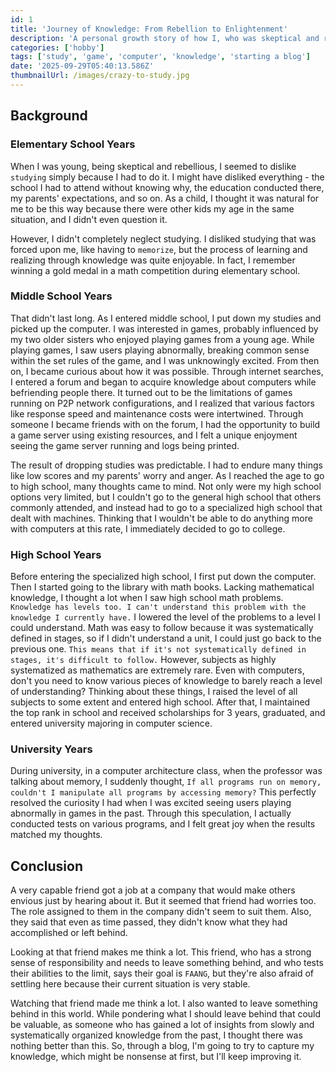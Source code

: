 ```yaml
---
id: 1
title: 'Journey of Knowledge: From Rebellion to Enlightenment'
description: 'A personal growth story of how I, who was skeptical and rebellious from a young age, came to realize the importance of systematic learning through games and computers. Recognizing the value of knowledge sharing and making a commitment to leave a legacy through blogging.'
categories: ['hobby']
tags: ['study', 'game', 'computer', 'knowledge', 'starting a blog']
date: '2025-09-29T05:40:13.586Z'
thumbnailUrl: /images/crazy-to-study.jpg
---
```


## Background

### Elementary School Years

When I was young, being skeptical and rebellious, I seemed to dislike `studying` simply because I had to do it. I might have disliked everything - the school I had to attend without knowing why, the education conducted there, my parents' expectations, and so on. As a child, I thought it was natural for me to be this way because there were other kids my age in the same situation, and I didn't even question it.

However, I didn't completely neglect studying. I disliked studying that was forced upon me, like having to `memorize`, but the process of learning and realizing through knowledge was quite enjoyable. In fact, I remember winning a gold medal in a math competition during elementary school.

### Middle School Years

That didn't last long. As I entered middle school, I put down my studies and picked up the computer. I was interested in games, probably influenced by my two older sisters who enjoyed playing games from a young age. While playing games, I saw users playing abnormally, breaking common sense within the set rules of the game, and I was unknowingly excited. From then on, I became curious about how it was possible. Through internet searches, I entered a forum and began to acquire knowledge about computers while befriending people there. It turned out to be the limitations of games running on P2P network configurations, and I realized that various factors like response speed and maintenance costs were intertwined. Through someone I became friends with on the forum, I had the opportunity to build a game server using existing resources, and I felt a unique enjoyment seeing the game server running and logs being printed.

The result of dropping studies was predictable. I had to endure many things like low scores and my parents' worry and anger. As I reached the age to go to high school, many thoughts came to mind. Not only were my high school options very limited, but I couldn't go to the general high school that others commonly attended, and instead had to go to a specialized high school that dealt with machines. Thinking that I wouldn't be able to do anything more with computers at this rate, I immediately decided to go to college.

### High School Years

Before entering the specialized high school, I first put down the computer. Then I started going to the library with math books. Lacking mathematical knowledge, I thought a lot when I saw high school math problems. `Knowledge has levels too. I can't understand this problem with the knowledge I currently have.` I lowered the level of the problems to a level I could understand. Math was easy to follow because it was systematically defined in stages, so if I didn't understand a unit, I could just go back to the previous one. `This means that if it's not systematically defined in stages, it's difficult to follow.` However, subjects as highly systematized as mathematics are extremely rare. Even with computers, don't you need to know various pieces of knowledge to barely reach a level of understanding? Thinking about these things, I raised the level of all subjects to some extent and entered high school. After that, I maintained the top rank in school and received scholarships for 3 years, graduated, and entered university majoring in computer science.

### University Years

During university, in a computer architecture class, when the professor was talking about memory, I suddenly thought, `If all programs run on memory, couldn't I manipulate all programs by accessing memory?` This perfectly resolved the curiosity I had when I was excited seeing users playing abnormally in games in the past. Through this speculation, I actually conducted tests on various programs, and I felt great joy when the results matched my thoughts.

## Conclusion

A very capable friend got a job at a company that would make others envious just by hearing about it. But it seemed that friend had worries too. The role assigned to them in the company didn't seem to suit them. Also, they said that even as time passed, they didn't know what they had accomplished or left behind.

Looking at that friend makes me think a lot. This friend, who has a strong sense of responsibility and needs to leave something behind, and who tests their abilities to the limit, says their goal is `FAANG`, but they're also afraid of settling here because their current situation is very stable.

Watching that friend made me think a lot. I also wanted to leave something behind in this world. While pondering what I should leave behind that could be valuable, as someone who has gained a lot of insights from slowly and systematically organized knowledge from the past, I thought there was nothing better than this. So, through a blog, I'm going to try to capture my knowledge, which might be nonsense at first, but I'll keep improving it.
